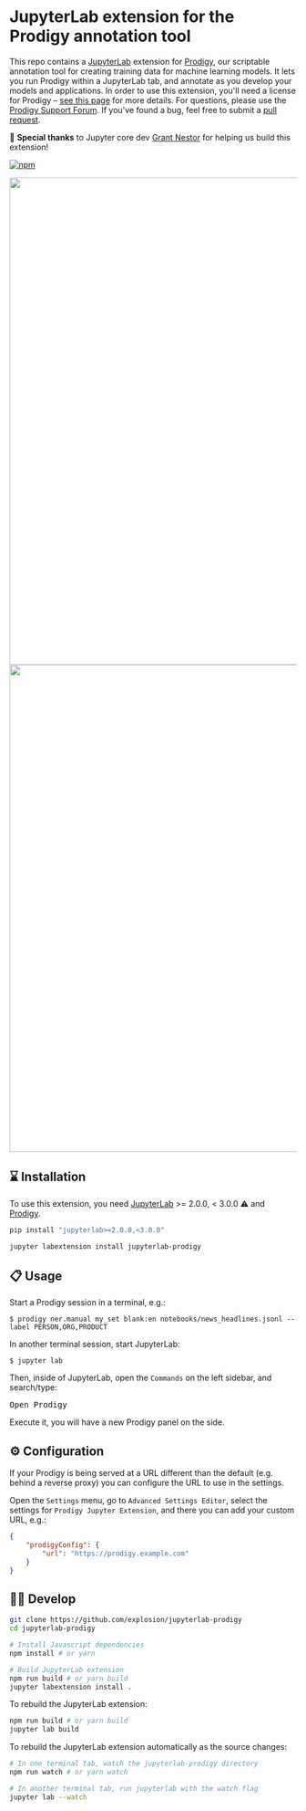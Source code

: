 # JupyterLab extension for the Prodigy annotation tool

This repo contains a [JupyterLab](https://jupyterlab.readthedocs.io/en/stable/) extension for [Prodigy](https://prodi.gy), our scriptable annotation tool for creating training data for machine learning models. It lets you run Prodigy within a JupyterLab tab, and annotate as you develop your models and applications. In order to use this
extension, you'll need a license for Prodigy – [see this page](https://prodi.gy/buy) for more details. For questions, please use the [Prodigy Support Forum](https://support.prodi.gy). If you've found a bug, feel free to submit a [pull request](https://github.com/explosion/jupyterlab-prodigy/pulls).

🙏 **Special thanks** to Jupyter core dev [Grant Nestor](https://www.grantnestor.com/)
for helping us build this extension!

[![npm](https://img.shields.io/npm/v/jupyterlab-prodigy.svg?style=flat-square&logo=npm)](https://www.npmjs.com/package/jupyterlab-prodigy)

<img src="https://user-images.githubusercontent.com/13643239/60034585-499b4f80-96ab-11e9-9624-711f71d01b9b.gif" width="854">

<img src="https://user-images.githubusercontent.com/13643239/86128438-a5c85900-bae1-11ea-82d9-a466e31e0861.png" width="854" />

## ⌛️ Installation

To use this extension, you need
[JupyterLab](https://jupyterlab.readthedocs.io/en/stable/) >= 2.0.0, < 3.0.0 ⚠️
and [Prodigy](https://prodi.gy).

```bash
pip install "jupyterlab>=2.0.0,<3.0.0"
```

```bash
jupyter labextension install jupyterlab-prodigy
```

## 📋 Usage

Start a Prodigy session in a terminal, e.g.:

```console
$ prodigy ner.manual my_set blank:en notebooks/news_headlines.jsonl --label PERSON,ORG,PRODUCT
```

In another terminal session, start JupyterLab:

```console
$ jupyter lab
```

Then, inside of JupyterLab, open the `Commands` on the left sidebar, and search/type:

<kbd>Open Prodigy</kbd>

Execute it, you will have a new Prodigy panel on the side.

## ⚙ Configuration

If your Prodigy is being served at a URL different than the default (e.g. behind a reverse proxy) you can configure the URL to use in the settings.

Open the `Settings` menu, go to `Advanced Settings Editor`, select the settings for `Prodigy Jupyter Extension`, and there you can add your custom URL, e.g.:

```JSON
{
    "prodigyConfig": {
        "url": "https://prodigy.example.com"
    }
}
```

## 👩‍💻 Develop

```bash
git clone https://github.com/explosion/jupyterlab-prodigy
cd jupyterlab-prodigy

# Install Javascript dependencies
npm install # or yarn

# Build JupyterLab extension
npm run build # or yarn build
jupyter labextension install .
```

To rebuild the JupyterLab extension:

```bash
npm run build # or yarn build
jupyter lab build
```

To rebuild the JupyterLab extension automatically as the source changes:

```bash
# In one terminal tab, watch the jupyterlab-prodigy directory
npm run watch # or yarn watch

# In another terminal tab, run jupyterlab with the watch flag
jupyter lab --watch
```
